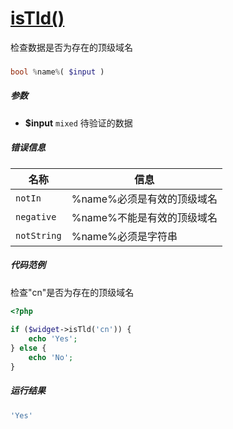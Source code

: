 [isTld()](http://twinh.github.com/widget/api/isTld)
===================================================

检查数据是否为存在的顶级域名

### 
```php
bool %name%( $input )
```

##### 参数
* **$input** `mixed` 待验证的数据


##### 错误信息
| **名称**              | **信息**                                                       | 
|-----------------------|----------------------------------------------------------------|
| `notIn`               | %name%必须是有效的顶级域名                                     |
| `negative`            | %name%不能是有效的顶级域名                                     |
| `notString`           | %name%必须是字符串                                             |


##### 代码范例
检查"cn"是否为存在的顶级域名
```php
<?php
 
if ($widget->isTld('cn')) {
    echo 'Yes';
} else {
    echo 'No';
}
```
##### 运行结果
```php
'Yes'
```
